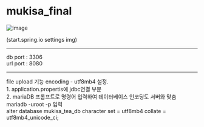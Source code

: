 # mukisa_final


![image](https://github.com/YeonSung-Project/mukisa_final/assets/85202681/d10c2852-0293-48ef-bf1e-cfd8618d0caa)

(start.spring.io settings img)

<hr>


db port : 3306<br>
url port : 8080<br>
<hr>
file upload 기능 encoding - utf8mb4 설정.<br>
1. application.propertis에 jdbc연결 부분<br>
2. mariaDB 프롬프트로 명령어 입력하여 데이터베이스 인코딩도 서버와 맞춤<br>
   mariadb -uroot -p 입력<br>
   alter database mukisa_tea_db character set = utf8mb4 collate = utf8mb4_unicode_ci;<br>
